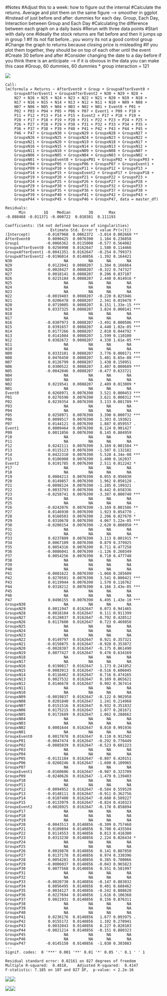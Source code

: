 \#Notes \#Adjust this to a week: how to figure out the internal
\#Calculate the returns. Average and plot them on the same figure –&gt;
smoother in ggplot \#Instead of just before and after: dummies for each
day. Group, Each Day, Interaction between Group and Each Day
\#Calculating the difference between each graph on a daily basis \#Rerun
with three data points \#Start with daily one \#Ideally the stock
returns are flat before and then it jumps up in group 1 \#If its not
flat before…you worry its not a good control group \#Change the graph to
returns because closing price is misleading \#If you plot them together,
they should be on top of each other until the event \#Create 30 before
and after \#Consider changing the date to a day before if you think
there is an anticipate –&gt; if it is obvious in the data you can make
this case \#Group, 60 dummies, 60 dummies \* group interaction = 121

![](ThesisDataWrangling_files/figure-markdown_strict/unnamed-chunk-7-1.png)


    Call:
    lm(formula = Returns ~ AfterEvent0 + Group + GroupxAfterEvent0 + 
        GroupxAfterEvent1 + GroupxAfterEvent2 + N30 + N29 + N28 + 
        N27 + N26 + N25 + N24 + N23 + N22 + N21 + N20 + N19 + N18 + 
        N17 + N16 + N15 + N14 + N13 + N12 + N11 + N10 + N09 + N08 + 
        N07 + N06 + N05 + N04 + N03 + N02 + N01 + Event0 + P01 + 
        P02 + P03 + P04 + P05 + P06 + P07 + Event1 + P09 + P10 + 
        P11 + P12 + P13 + P14 + P15 + Event2 + P17 + P18 + P19 + 
        P20 + P17 + P18 + P19 + P20 + P21 + P22 + P23 + P24 + P25 + 
        P26 + P27 + P28 + P29 + P30 + P31 + P32 + P33 + P34 + P35 + 
        P36 + P37 + P38 + P39 + P40 + P41 + P42 + P43 + P44 + P45 + 
        P46 + P47 + GroupxN30 + GroupxN29 + GroupxN28 + GroupxN27 + 
        GroupxN26 + GroupxN25 + GroupxN24 + GroupxN23 + GroupxN22 + 
        GroupxN21 + GroupxN20 + GroupxN19 + GroupxN18 + GroupxN17 + 
        GroupxN16 + GroupxN15 + GroupxN14 + GroupxN13 + GroupxN12 + 
        GroupxN11 + GroupxN10 + GroupxN09 + GroupxN08 + GroupxN07 + 
        GroupxN06 + GroupxN05 + GroupxN04 + GroupxN03 + GroupxN02 + 
        GroupxN01 + GroupxEvent0 + GroupxP01 + GroupxP02 + GroupxP03 + 
        GroupxP04 + GroupxP05 + GroupxP06 + GroupxP07 + GroupxEvent1 + 
        GroupxP09 + GroupxP10 + GroupxP11 + GroupxP12 + GroupxP13 + 
        GroupxP14 + GroupxP15 + GroupxEvent2 + GroupxP17 + GroupxP18 + 
        GroupxP19 + GroupxP20 + GroupxP21 + GroupxP22 + GroupxP23 + 
        GroupxP24 + GroupxP25 + GroupxP26 + GroupxP27 + GroupxP28 + 
        GroupxP29 + GroupxP30 + GroupxP31 + GroupxP32 + GroupxP33 + 
        GroupxP34 + GroupxP35 + GroupxP36 + GroupxP37 + GroupxP38 + 
        GroupxP39 + GroupxP40 + GroupxP41 + GroupxP42 + GroupxP43 + 
        GroupxP44 + GroupxP45 + GroupxP46 + GroupxP47, data = master_df)

    Residuals:
          Min        1Q    Median        3Q       Max 
    -0.088468 -0.011371 -0.000722  0.010381  0.111193 

    Coefficients: (54 not defined because of singularities)
                        Estimate Std. Error t value Pr(>|t|)    
    (Intercept)       -0.0187968  0.0062372  -3.014 0.002660 ** 
    AfterEvent0        0.0090425  0.0076390   1.184 0.236858    
    Group1            -0.0066362  0.0115008  -0.577 0.564082    
    GroupxAfterEvent0  0.0256998  0.0162647   1.580 0.114466    
    GroupxAfterEvent1 -0.0041351  0.0162647  -0.254 0.799373    
    GroupxAfterEvent2 -0.0196014  0.0140856  -1.392 0.164421    
    N30                       NA         NA      NA       NA    
    N29                0.0122041  0.0088207   1.384 0.166864    
    N28               -0.0028427  0.0088207  -0.322 0.747327    
    N27                0.0018141  0.0088207   0.206 0.837107    
    N26                0.0215184  0.0088207   2.440 0.014916 *  
    N25                       NA         NA      NA       NA    
    N24                       NA         NA      NA       NA    
    N23                       NA         NA      NA       NA    
    N22               -0.0019403  0.0088207  -0.220 0.825946    
    N21                0.0206478  0.0088207   2.341 0.019478 *  
    N20                0.0719005  0.0088207   8.151 1.33e-15 ***
    N19                0.0337325  0.0088207   3.824 0.000141 ***
    N18                       NA         NA      NA       NA    
    N17                       NA         NA      NA       NA    
    N16               -0.0307973  0.0088207  -3.491 0.000506 ***
    N15                0.0391657  0.0088207   4.440 1.02e-05 ***
    N14                0.0177266  0.0088207   2.010 0.044792 *  
    N13                0.0141084  0.0088207   1.599 0.110100    
    N12                0.0382672  0.0088207   4.338 1.61e-05 ***
    N11                       NA         NA      NA       NA    
    N10                       NA         NA      NA       NA    
    N09                0.0333101  0.0088207   3.776 0.000171 ***
    N08                0.0476450  0.0088207   5.401 8.65e-08 ***
    N07                0.0126799  0.0088207   1.438 0.150951    
    N06                0.0300522  0.0088207   3.407 0.000689 ***
    N05               -0.0042046  0.0088207  -0.477 0.633721    
    N04                       NA         NA      NA       NA    
    N03                       NA         NA      NA       NA    
    N02                0.0219541  0.0088207   2.489 0.013009 *  
    N01                       NA         NA      NA       NA    
    Event0             0.0268971  0.0076390   3.521 0.000453 ***
    P01                0.0276590  0.0076390   3.621 0.000312 ***
    P02                0.0239354  0.0076390   3.133 0.001789 ** 
    P03                       NA         NA      NA       NA    
    P04                       NA         NA      NA       NA    
    P05                0.0258971  0.0076390   3.390 0.000732 ***
    P06                0.0099517  0.0076390   1.303 0.193021    
    P07                0.0144121  0.0076390   1.887 0.059557 .  
    Event1             0.0009464  0.0076390   0.124 0.901427    
    P09                0.0011056  0.0076390   0.145 0.884959    
    P10                       NA         NA      NA       NA    
    P11                       NA         NA      NA       NA    
    P12                0.0242111  0.0076390   3.169 0.001584 ** 
    P13               -0.0115123  0.0076390  -1.507 0.132182    
    P14                0.0422310  0.0076390   5.528 4.34e-08 ***
    P15                0.0106908  0.0076390   1.400 0.162037    
    Event2             0.0191785  0.0076390   2.511 0.012242 *  
    P17                       NA         NA      NA       NA    
    P18                       NA         NA      NA       NA    
    P19                0.0004213  0.0076390   0.055 0.956030    
    P20                0.0149857  0.0076390   1.962 0.050128 .  
    P21               -0.0098124  0.0076390  -1.285 0.199321    
    P22                0.0033793  0.0076390   0.442 0.658336    
    P23               -0.0258741  0.0076390  -3.387 0.000740 ***
    P24                       NA         NA      NA       NA    
    P25                       NA         NA      NA       NA    
    P26               -0.0242076  0.0076390  -3.169 0.001586 ** 
    P27                0.0146930  0.0076390   1.923 0.054770 .  
    P28                0.0168503  0.0076390   2.206 0.027670 *  
    P29                0.0310678  0.0076390   4.067 5.22e-05 ***
    P30               -0.0200154  0.0076390  -2.620 0.008950 ** 
    P31                       NA         NA      NA       NA    
    P32                       NA         NA      NA       NA    
    P33                0.0237809  0.0076390   3.113 0.001915 ** 
    P34                0.0067109  0.0076390   0.879 0.379925    
    P35                0.0054316  0.0076390   0.711 0.477258    
    P36               -0.0086041  0.0076390  -1.126 0.260349    
    P37                0.0054256  0.0076390   0.710 0.477748    
    P38                       NA         NA      NA       NA    
    P39                       NA         NA      NA       NA    
    P40                       NA         NA      NA       NA    
    P41               -0.0081622  0.0076390  -1.068 0.285609    
    P42                0.0270501  0.0076390   3.541 0.000421 ***
    P43                0.0119944  0.0076390   1.570 0.116762    
    P44                0.0318212  0.0076390   4.166 3.43e-05 ***
    P45                       NA         NA      NA       NA    
    P46                       NA         NA      NA       NA    
    P47                0.0496155  0.0076390   6.495 1.43e-10 ***
    GroupxN30                 NA         NA      NA       NA    
    GroupxN29          0.0011947  0.0162647   0.073 0.941465    
    GroupxN28          0.0018104  0.0162647   0.111 0.911399    
    GroupxN27         -0.0128837  0.0162647  -0.792 0.428512    
    GroupxN26          0.0117600  0.0162647   0.723 0.469858    
    GroupxN25                 NA         NA      NA       NA    
    GroupxN24                 NA         NA      NA       NA    
    GroupxN23                 NA         NA      NA       NA    
    GroupxN22          0.0149797  0.0162647   0.921 0.357321    
    GroupxN21         -0.0150875  0.0162647  -0.928 0.353872    
    GroupxN20         -0.0028387  0.0162647  -0.175 0.861490    
    GroupxN19          0.0077427  0.0162647   0.476 0.634169    
    GroupxN18                 NA         NA      NA       NA    
    GroupxN17                 NA         NA      NA       NA    
    GroupxN16          0.0190817  0.0162647   1.173 0.241052    
    GroupxN15         -0.0083913  0.0162647  -0.516 0.606045    
    GroupxN14          0.0116462  0.0162647   0.716 0.474165    
    GroupxN13          0.0027532  0.0162647   0.169 0.865621    
    GroupxN12          0.0146678  0.0162647   0.902 0.367414    
    GroupxN11                 NA         NA      NA       NA    
    GroupxN10                 NA         NA      NA       NA    
    GroupxN09         -0.0019837  0.0162647  -0.122 0.902958    
    GroupxN08          0.0201840  0.0162647   1.241 0.214968    
    GroupxN07          0.0151516  0.0162647   0.932 0.351832    
    GroupxN06          0.0175215  0.0162647   1.077 0.281671    
    GroupxN05          0.0172689  0.0162647   1.062 0.288662    
    GroupxN04                 NA         NA      NA       NA    
    GroupxN03                 NA         NA      NA       NA    
    GroupxN02          0.0001644  0.0162647   0.010 0.991936    
    GroupxN01                 NA         NA      NA       NA    
    GroupxEvent0       0.0017878  0.0162647   0.110 0.912502    
    GroupxP01         -0.0047474  0.0162647  -0.292 0.770449    
    GroupxP02         -0.0085039  0.0162647  -0.523 0.601223    
    GroupxP03                 NA         NA      NA       NA    
    GroupxP04                 NA         NA      NA       NA    
    GroupxP05         -0.0131184  0.0162647  -0.807 0.420151    
    GroupxP06         -0.0260246  0.0162647  -1.600 0.109965    
    GroupxP07                 NA         NA      NA       NA    
    GroupxEvent1      -0.0160606  0.0162647  -0.987 0.323709    
    GroupxP09         -0.0240626  0.0162647  -1.479 0.139403    
    GroupxP10                 NA         NA      NA       NA    
    GroupxP11                 NA         NA      NA       NA    
    GroupxP12         -0.0094952  0.0162647  -0.584 0.559520    
    GroupxP13         -0.0148111  0.0162647  -0.911 0.362756    
    GroupxP14         -0.0107400  0.0162647  -0.660 0.509227    
    GroupxP15         -0.0133979  0.0162647  -0.824 0.410323    
    GroupxEvent2      -0.0028925  0.0162647  -0.178 0.858894    
    GroupxP17                 NA         NA      NA       NA    
    GroupxP18                 NA         NA      NA       NA    
    GroupxP19                 NA         NA      NA       NA    
    GroupxP20         -0.0043513  0.0140856  -0.309 0.757460    
    GroupxP21          0.0109894  0.0140856   0.780 0.435504    
    GroupxP22          0.0114553  0.0140856   0.813 0.416300    
    GroupxP23          0.0313230  0.0140856   2.224 0.026434 *  
    GroupxP24                 NA         NA      NA       NA    
    GroupxP25                 NA         NA      NA       NA    
    GroupxP26          0.0019870  0.0140856   0.141 0.887850    
    GroupxP27          0.0137178  0.0140856   0.974 0.330396    
    GroupxP28          0.0054281  0.0140856   0.385 0.700066    
    GroupxP29         -0.0006037  0.0140856  -0.043 0.965823    
    GroupxP30          0.0077568  0.0140856   0.551 0.581997    
    GroupxP31                 NA         NA      NA       NA    
    GroupxP32                 NA         NA      NA       NA    
    GroupxP33         -0.0020730  0.0140856  -0.147 0.883032    
    GroupxP34          0.0056495  0.0140856   0.401 0.688462    
    GroupxP35         -0.0034127  0.0140856  -0.242 0.808620    
    GroupxP36          0.0227694  0.0140856   1.616 0.106368    
    GroupxP37          0.0021931  0.0140856   0.156 0.876311    
    GroupxP38                 NA         NA      NA       NA    
    GroupxP39                 NA         NA      NA       NA    
    GroupxP40                 NA         NA      NA       NA    
    GroupxP41          0.0236176  0.0140856   1.677 0.093975 .  
    GroupxP42          0.0155172  0.0140856   1.102 0.270941    
    GroupxP43          0.0032043  0.0140856   0.227 0.820103    
    GroupxP44         -0.0021214  0.0140856  -0.151 0.880323    
    GroupxP45                 NA         NA      NA       NA    
    GroupxP46                 NA         NA      NA       NA    
    GroupxP47         -0.0145150  0.0140856  -1.030 0.303083    
    ---
    Signif. codes:  0 '***' 0.001 '**' 0.01 '*' 0.05 '.' 0.1 ' ' 1

    Residual standard error: 0.02161 on 827 degrees of freedom
    Multiple R-squared:  0.4818,    Adjusted R-squared:  0.4147 
    F-statistic: 7.185 on 107 and 827 DF,  p-value: < 2.2e-16

![](ThesisDataWrangling_files/figure-markdown_strict/unnamed-chunk-10-1.png)![](ThesisDataWrangling_files/figure-markdown_strict/unnamed-chunk-10-2.png)

![](ThesisDataWrangling_files/figure-markdown_strict/unnamed-chunk-13-1.png)![](ThesisDataWrangling_files/figure-markdown_strict/unnamed-chunk-13-2.png)
